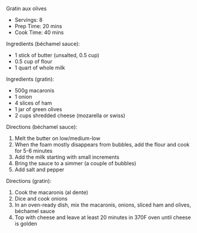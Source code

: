 Gratin aux olives

* Servings: 8
* Prep Time: 20 mins
* Cook Time: 40 mins

Ingredients (béchamel sauce):

* 1 stick of butter (unsalted, 0.5 cup)
* 0.5 cup of flour
* 1 quart of whole milk

Ingredients (gratin):

* 500g macaronis
* 1 onion
* 4 slices of ham
* 1 jar of green olives
* 2 cups shredded cheese (mozarella or swiss)

Directions (béchamel sauce):

1. Melt the butter on low/medium-low
2. When the foam mostly disappears from bubbles, add the flour and cook for 5-6 minutes
3. Add the milk starting with small increments
4. Bring the sauce to a simmer (a couple of bubbles)
5. Add salt and pepper

Directions (gratin):

1. Cook the macaronis (al dente)
2. Dice and cook onions
3. In an oven-ready dish, mix the macaronis, onions, sliced ham and olives, béchamel sauce
4. Top with cheese and leave at least 20 minutes in 370F oven until cheese is golden
